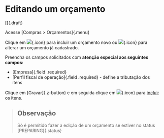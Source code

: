 # Editando um orçamento

[]{.draft}

Acesse [Compras > Orçamentos]{.menu}

Clique em ![](https://static.zenerp.app.br/icons/action-create.svg){.icon} para incluir um orçamento novo ou ![](https://static.zenerp.app.br/icons/action-update.svg){.icon} para alterar um orçamento já cadastrado.

Preencha os campos solicitados com **atenção especial aos seguintes campos:**

* [Empresa]{.field .required}
* [Perfil fiscal de operação]{.field .required} - define a tributação dos itens

Clique em [Gravar]{.z-button} e em seguida clique em ![](https://static.zenerp.app.br/icons/purchase/quoteItem.svg){.icon} para [incluir](quoteItem) os itens.

>## Observação
>
>Só é permitido fazer a edição de um orçamento se estiver no status [PREPARING]{.status}

